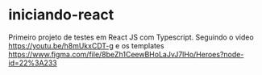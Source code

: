 # iniciando-react
Primeiro projeto de testes em React JS com Typescript.
Seguindo o video https://youtu.be/h8mUkxCDT-g e os templates https://www.figma.com/file/8beZh1CeewBHoLaJvJ7lHo/Heroes?node-id=22%3A233
